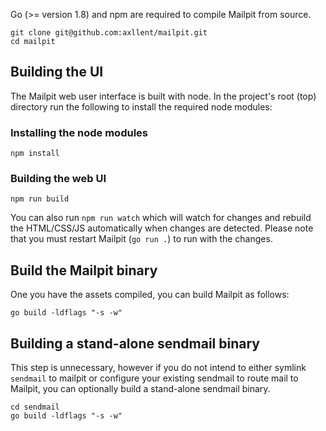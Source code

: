 Go (>= version 1.8) and npm are required to compile Mailpit from source.

```
git clone git@github.com:axllent/mailpit.git
cd mailpit
```

## Building the UI

The Mailpit web user interface is built with node. In the project's root (top) directory run the following to install the required node modules:


### Installing the node modules
```
npm install
```


### Building the web UI

```
npm run build
```

You can also run `npm run watch` which will watch for changes and rebuild the HTML/CSS/JS automatically when changes are detected.
Please note that you must restart Mailpit (`go run .`) to run with the changes.


## Build the Mailpit binary

One you have the assets compiled, you can build Mailpit as follows:
```
go build -ldflags "-s -w"
```

## Building a stand-alone sendmail binary

This step is unnecessary, however if you do not intend to either symlink `sendmail` to mailpit or configure your existing sendmail to route mail to Mailpit, you can optionally build a stand-alone sendmail binary.

```
cd sendmail
go build -ldflags "-s -w"
```
